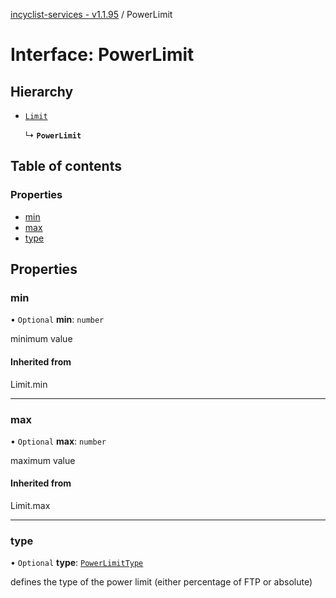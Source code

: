 [incyclist-services - v1.1.95](../README.md) / PowerLimit

# Interface: PowerLimit

## Hierarchy

- [`Limit`](../README.md#limit)

  ↳ **`PowerLimit`**

## Table of contents

### Properties

- [min](PowerLimit.md#min)
- [max](PowerLimit.md#max)
- [type](PowerLimit.md#type)

## Properties

### min

• `Optional` **min**: `number`

minimum value

#### Inherited from

Limit.min

___

### max

• `Optional` **max**: `number`

maximum value

#### Inherited from

Limit.max

___

### type

• `Optional` **type**: [`PowerLimitType`](../README.md#powerlimittype)

defines the type of the power limit (either percentage of FTP or absolute)
